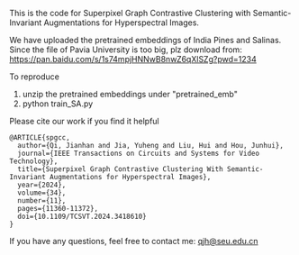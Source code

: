 This is the code for Superpixel Graph Contrastive Clustering with Semantic-Invariant Augmentations for Hyperspectral Images.

We have uploaded the pretrained embeddings of India Pines and Salinas. Since the file of Pavia University is too big, plz download from: https://pan.baidu.com/s/1s74mpjHNNwB8nwZ6qXlSZg?pwd=1234

To reproduce
1. unzip the pretrained embeddings under "pretrained_emb"
2. python train_SA.py

Please cite our work if you find it helpful
```
@ARTICLE{spgcc,
  author={Qi, Jianhan and Jia, Yuheng and Liu, Hui and Hou, Junhui},
  journal={IEEE Transactions on Circuits and Systems for Video Technology}, 
  title={Superpixel Graph Contrastive Clustering With Semantic-Invariant Augmentations for Hyperspectral Images}, 
  year={2024},
  volume={34},
  number={11},
  pages={11360-11372},
  doi={10.1109/TCSVT.2024.3418610}
}
```

If you have any questions, feel free to contact me: qjh@seu.edu.cn
